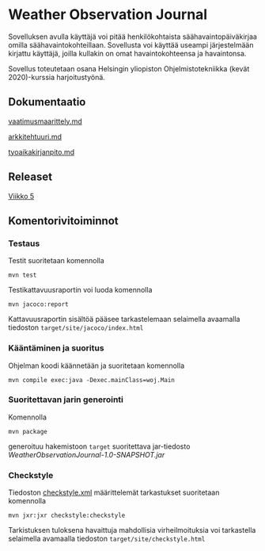 # Weather Observation Journal

Sovelluksen avulla käyttäjä voi pitää henkilökohtaista säähavaintopäiväkirjaa omilla säähavaintokohteillaan. Sovellusta voi käyttää useampi järjestelmään kirjattu käyttäjä, joilla kullakin on omat havaintokohteensa ja havaintonsa.

Sovellus toteutetaan osana Helsingin yliopiston Ohjelmistotekniikka (kevät 2020)-kurssia harjoitustyönä.

## Dokumentaatio

[vaatimusmaarittely.md](https://github.com/toniramo/ot-harjoitustyo/tree/master/dokumentointi/vaatimusmaarittely.md)

[arkkitehtuuri.md](https://github.com/toniramo/ot-harjoitustyo/tree/master/dokumentointi/arkkitehtuuri.md)

[tyoaikakirjanpito.md](https://github.com/toniramo/ot-harjoitustyo/tree/master/dokumentointi/tyoaikakirjanpito.md)

## Releaset

[Viikko 5](https://github.com/toniramo/ot-harjoitustyo/releases/tag/viikko5)

## Komentorivitoiminnot

### Testaus
Testit suoritetaan komennolla

```
mvn test
```

Testikattavuusraportin voi luoda komennolla

```
mvn jacoco:report
```

Kattavuusraportin sisältöä pääsee tarkastelemaan selaimella avaamalla tiedoston `target/site/jacoco/index.html`

### Kääntäminen ja suoritus
Ohjelman koodi käännetään ja suoritetaan komennolla

```
mvn compile exec:java -Dexec.mainClass=woj.Main
```

### Suoritettavan jarin generointi
Komennolla

```
mvn package
```

generoituu hakemistoon `target` suoritettava jar-tiedosto *WeatherObservationJournal-1.0-SNAPSHOT.jar*

### Checkstyle
Tiedoston [checkstyle.xml](./WeatherObservationJournal/.checkstyle.xml) määrittelemät tarkastukset suoritetaan komennolla

```
mvn jxr:jxr checkstyle:checkstyle
```

Tarkistuksen tuloksena havaittuja mahdollisia virheilmoituksia voi tarkastella selaimella avamaalla tiedoston `target/site/checkstyle.html`



